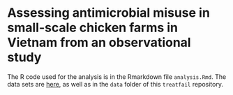 # Assessing antimicrobial misuse in small-scale chicken farms in Vietnam from an observational study

The R code used for the analysis is in the Rmarkdown file `analysis.Rmd`. The data sets are [here](https://osf.io/2t57r), as well as in the `data` folder of this `treatfail` repository.

